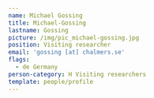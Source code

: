 ```yaml
---
name: Michael Gossing
title: Michael-Gossing
lastname: Gossing
picture: /img/pic_michael-gossing.jpg
position: Visiting researcher
email: 'gossing [at] chalmers.se'
flags:
  - de Germany
person-category: H Visiting researchers
template: people/profile
---
```


